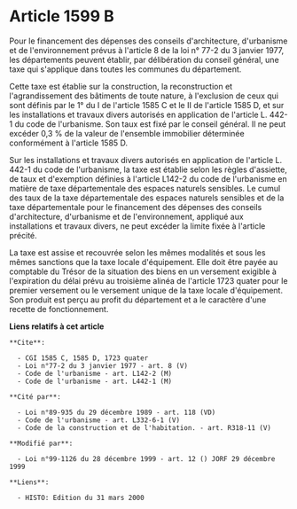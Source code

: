 # Article 1599 B

Pour le financement des dépenses des conseils d'architecture, d'urbanisme et de l'environnement prévus à l'article 8 de la
loi n° 77-2 du 3 janvier 1977, les départements peuvent établir, par délibération du conseil général, une taxe qui s'applique
dans toutes les communes du département.

Cette taxe est établie sur la construction, la reconstruction et l'agrandissement des bâtiments de toute nature, à
l'exclusion de ceux qui sont définis par le 1° du I de l'article 1585 C et le II de l'article 1585 D, et sur les
installations et travaux divers autorisés en application de l'article L. 442-1 du code de l'urbanisme. Son taux est fixé par
le conseil général. Il ne peut excéder 0,3 % de la valeur de l'ensemble immobilier déterminée conformément à l'article 1585
D.

Sur les installations et travaux divers autorisés en application de l'article L. 442-1 du code de l'urbanisme, la taxe est
établie selon les règles d'assiette, de taux et d'exemption définies à l'article L142-2 du code de l'urbanisme en matière de
taxe départementale des espaces naturels sensibles. Le cumul des taux de la taxe départementale des espaces naturels
sensibles et de la taxe départementale pour le financement des dépenses des conseils d'architecture, d'urbanisme et de
l'environnement, appliqué aux installations et travaux divers, ne peut excéder la limite fixée à l'article précité.

La taxe est assise et recouvrée selon les mêmes modalités et sous les mêmes sanctions que la taxe locale d'équipement. Elle
doit être payée au comptable du Trésor de la situation des biens en un versement exigible à l'expiration du délai prévu au
troisième alinéa de l'article 1723 quater pour le premier versement ou le versement unique de la taxe locale d'équipement.
Son produit est perçu au profit du département et a le caractère d'une recette de fonctionnement.

**Liens relatifs à cet article**

	**Cite**:

	  - CGI 1585 C, 1585 D, 1723 quater
	  - Loi n°77-2 du 3 janvier 1977 - art. 8 (V)
	  - Code de l'urbanisme - art. L142-2 (M)
	  - Code de l'urbanisme - art. L442-1 (M)

	**Cité par**:

	  - Loi n°89-935 du 29 décembre 1989 - art. 118 (VD)
	  - Code de l'urbanisme - art. L332-6-1 (V)
	  - Code de la construction et de l'habitation. - art. R318-11 (V)

	**Modifié par**:

	  - Loi n°99-1126 du 28 décembre 1999 - art. 12 () JORF 29 décembre 1999

	**Liens**:

	  - HISTO: Edition du 31 mars 2000
